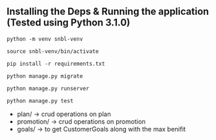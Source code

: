 ## Installing the Deps & Running the application (Tested using Python 3.1.0)

```
python -m venv snbl-venv

source snbl-venv/bin/activate

pip install -r requirements.txt

python manage.py migrate

python manage.py runserver

python manage.py test
```

* plan/ -> crud operations on plan
* promotion/ -> crud operations on promotion
* goals/ -> to get CustomerGoals along with the max benifit
